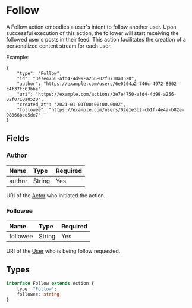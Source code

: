 # Follow

A Follow action embodies a user's intent to follow another user. Upon successful execution of this action, the follower will start receiving the followed user's posts in their feed. This action facilitates the creation of a personalized content stream for each user.

Example:
```json5
{
    "type": "Follow",
    "id": "3e7e4750-afd4-4d99-a256-02f0710a0520",
    "author": "https://example.com/users/6e0204a2-746c-4972-8602-c4f37fc63bbe",
    "uri": "https://example.com/actions/3e7e4750-afd4-4d99-a256-02f0710a0520",
    "created_at": "2021-01-01T00:00:00.000Z",
    "followee": "https://example.com/users/02e1e3b2-cb1f-4e4a-b82e-98866bee5de7"
}
```

## Fields

### Author

| Name   | Type   | Required |
| :----- | :----- | :------- |
| author | String | Yes      |

URI of the [Actor](./actors) who initiated the action.

### Followee

| Name     | Type   | Required |
| :------- | :----- | :------- |
| followee | String | Yes      |

URI of the [User](./user) who is being follow requested.

## Types

```typescript
interface Follow extends Action {
    type: "Follow";
    followee: string;
}
```
